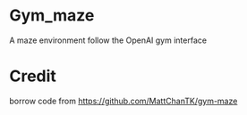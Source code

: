 # Gym_maze
A maze environment follow the OpenAI gym interface

# Credit
borrow code from https://github.com/MattChanTK/gym-maze
